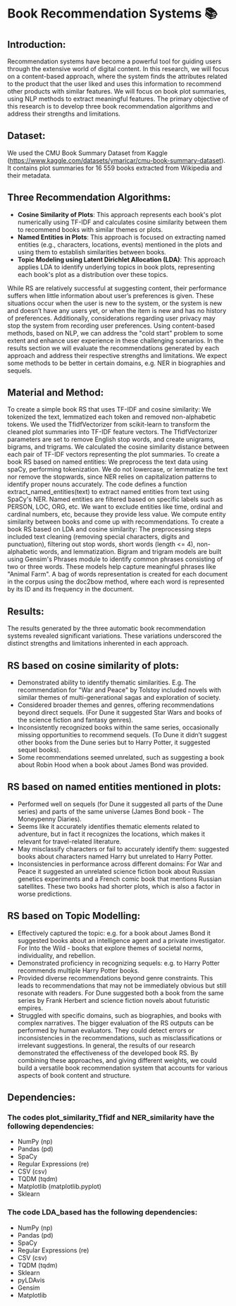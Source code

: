 # **Book Recommendation Systems 📚**
## **Introduction:** 
Recommendation systems have become a powerful tool for guiding users through the extensive world of digital content. In this research, we will focus on a content-based approach, where the system finds the attributes related to the product that the user liked and uses this information to recommend other products with similar features. 
We will focus on book plot summaries, using NLP methods to extract meaningful features. The primary objective of this research is to develop three book recommendation algorithms and address their strengths and limitations.

## **Dataset:** 
We used the CMU Book Summary Dataset from Kaggle (https://www.kaggle.com/datasets/ymaricar/cmu-book-summary-dataset). It contains plot summaries for 16 559 books extracted from Wikipedia and their metadata.

## **Three Recommendation Algorithms:**
- **Cosine Similarity of Plots**:
This approach represents each book's plot numerically using TF-IDF and calculates cosine similarity between them to recommend books with similar themes or plots.
- **Named Entities in Plots**:
This approach is focused on extracting named entities (e.g., characters, locations, events) mentioned in the plots and using them to establish similarities between books.
- **Topic Modeling using Latent Dirichlet Allocation (LDA)**:
This approach applies LDA to identify underlying topics in book plots, representing each book's plot as a distribution over these topics.

While RS are relatively successful at suggesting content, their performance suffers when little information about user’s preferences is given. These situations occur when the user is new to the system, or the system is new and doesn’t have any users yet, or when the item is new and has no history of preferences. Additionally, considerations regarding user privacy may stop the system from recording user preferences. Using content-based methods, based on NLP, we can address the "cold start" problem to some extent and enhance user experience in these challenging scenarios.
In the results section we will evaluate the recommendations generated by each approach and address their respective strengths and limitations. We expect some methods to be better in certain domains, e.g. NER in biographies and sequels.

## **Material and Method**:

To create a simple book RS that uses TF-IDF and cosine similarity: We tokenized the text, lemmatized each token and removed non-alphabetic tokens. We used the TfidfVectorizer from scikit-learn to transform the cleaned plot summaries into TF-IDF feature vectors. The TfidfVectorizer parameters are set to remove English stop words, and create unigrams, bigrams, and trigrams. We calculated the cosine similarity distance between each pair of TF-IDF vectors representing the plot summaries.
To create a book RS based on named entities: We preprocess the text data using spaCy, performing tokenization. We do not lowercase, or lemmatize the text nor remove the stopwards, since NER relies on capitalization patterns to identify proper nouns accurately. The code defines a function extract_named_entities(text) to extract named entities from text using SpaCy's NER. Named entities are filtered based on specific labels such as PERSON, LOC, ORG, etc. We want to exclude entities like time, ordinal and cardinal numbers, etc, because they provide less value. We compute entity similarity between books and come up with recommendations.
To create a book RS based on LDA and cosine similarity: The preprocessing steps included text cleaning (removing special characters, digits and punctuation), filtering out stop words, short words (length <= 4), non-alphabetic words, and lemmatization. Bigram and trigram models are built using Gensim's Phrases module to identify common phrases consisting of two or three words. These models help capture meaningful phrases like "Animal Farm". A bag of words representation is created for each document in the corpus using the doc2bow method, where each word is represented by its ID and its frequency in the document.

## **Results**:
The results generated by the three automatic book recommendation systems revealed significant variations. These variations underscored the distinct strengths and limitations inherented in each approach.
## **RS based on cosine similarity of plots**:
- Demonstrated ability to identify thematic similarities. E.g. The recommendation for "War and Peace" by Tolstoy included novels with similar themes of multi-generational sagas and exploration of society.
- Considered broader themes and genres, offering recommendations beyond direct sequels. (For Dune it suggested Star Wars and books of the science fiction and fantasy genres).
- Inconsistently recognized books within the same series, occasionally missing opportunities to recommend sequels. (To Dune it didn’t suggest other books from the Dune series but to Harry Potter, it suggested sequel books).
- Some recommendations seemed unrelated, such as suggesting a book about Robin Hood when a book about James Bond was provided.
## **RS based on named entities mentioned in plots**:
- Performed well on sequels (for Dune it suggested all parts of the Dune series) and parts of the same universe (James Bond book - The Moneypenny Diaries).
- Seems like it accurately identifies thematic elements related to adventure, but in fact it recognizes the locations, which makes it relevant for travel-related literature.
- May misclassify characters or fail to accurately identify them: suggested books about characters named Harry but unrelated to Harry Potter.
- Inconsistencies in performance across different domains: For War and Peace it suggested an unrelated science fiction book about Russian genetics experiments and a French comic book that mentions Russian satellites. These two books had shorter plots, which is also a factor in worse predictions.
## **RS based on Topic Modelling**:
- Effectively captured the topic: e.g. for a book about James Bond it suggested books about an intelligence agent and a private investigator. For Into the Wild - books that explore themes of societal norms, individuality, and rebellion.
- Demonstrated proficiency in recognizing sequels: e.g. to Harry Potter recommends multiple Harry Potter books.
- Provided diverse recommendations beyond genre constraints. This leads to recommendations that may not be immediately obvious but still resonate with readers. For Dune suggested both a book from the same series by Frank Herbert and science fiction novels about futuristic empires.
- Struggled with specific domains, such as biographies, and books with complex narratives.
The bigger evaluation of the RS outputs can be performed by human evaluators. They could detect errors or inconsistencies in the recommendations, such as misclassifications or irrelevant suggestions.
In general, the results of our research demonstrated the effectiveness of the developed book RS. By combining these approaches, and giving different weights, we could build a versatile book recommendation system that accounts for various aspects of book content and structure.


## **Dependencies**:
### The codes **plot_similarity_Tfidf** and **NER_similarity** have the following dependencies:
- NumPy (np)
- Pandas (pd)
- SpaCy 
- Regular Expressions (re)
- CSV (csv)
- TQDM (tqdm)
- Matplotlib (matplotlib.pyplot)
- Sklearn
### The code **LDA_based** has the following dependencies:
- NumPy (np)
- Pandas (pd)
- SpaCy
- Regular Expressions (re)
- CSV (csv)
- TQDM (tqdm)
- Sklearn
- pyLDAvis
- Gensim
- Matplotlib
